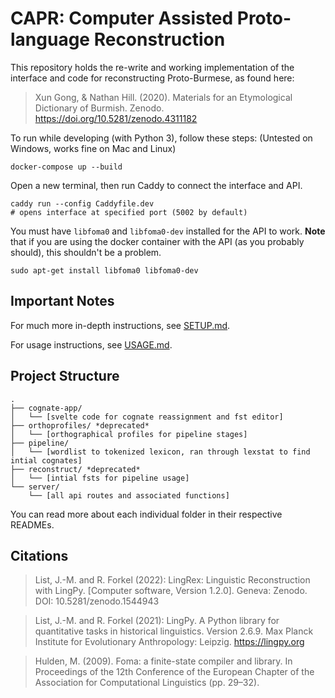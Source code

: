# CAPR: Computer Assisted Proto-language Reconstruction

This repository holds the re-write and working implementation of the interface and code for reconstructing Proto-Burmese, as found here:

> Xun Gong, & Nathan Hill. (2020). Materials for an Etymological Dictionary of Burmish. Zenodo. https://doi.org/10.5281/zenodo.4311182

To run while developing (with Python 3), follow these steps:
(Untested on Windows, works fine on Mac and Linux)

```
docker-compose up --build
```

Open a new terminal, then run Caddy to connect the interface and API.
```
caddy run --config Caddyfile.dev
# opens interface at specified port (5002 by default)
```

You must have `libfoma0` and `libfoma0-dev` installed for the API to work. **Note** that if you are using the docker container with the API (as you probably should), this shouldn't be a problem.
```
sudo apt-get install libfoma0 libfoma0-dev
```

## Important Notes

For much more in-depth instructions, see [SETUP.md](https://github.com/knightss27/capr/blob/update/SETUP.md).

For usage instructions, see [USAGE.md](https://github.com/knightss27/capr/blob/update/USAGE.md).

## Project Structure
```
.
├── cognate-app/
│   └── [svelte code for cognate reassignment and fst editor]
├── orthoprofiles/ *deprecated*
│   └── [orthographical profiles for pipeline stages]
├── pipeline/
│   └── [wordlist to tokenized lexicon, ran through lexstat to find intial cognates]
├── reconstruct/ *deprecated*
│   └── [intial fsts for pipeline usage]
└── server/
    └── [all api routes and associated functions]
```

You can read more about each individual folder in their respective READMEs.

## Citations

> List, J.-M. and R. Forkel (2022): LingRex: Linguistic Reconstruction with LingPy. [Computer software, Version 1.2.0]. Geneva: Zenodo. DOI: 10.5281/zenodo.1544943


> List, J.-M. and R. Forkel (2021): LingPy. A Python library for quantitative tasks in historical linguistics. Version 2.6.9. Max Planck Institute for Evolutionary Anthropology: Leipzig. https://lingpy.org


> Hulden, M. (2009). Foma: a finite-state compiler and library. In Proceedings of the 12th Conference of the European Chapter of the Association for Computational Linguistics (pp. 29–32).
